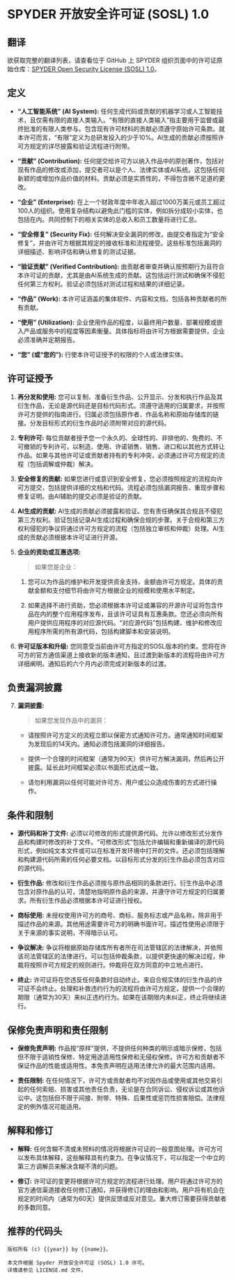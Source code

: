 # SPYDER 开放安全许可证 (SOSL) 1.0

## 翻译

欲获取完整的翻译列表，请查看位于 GitHub 上 SPYDER 组织页面中的许可证原始仓库：[SPYDER Open Security License (SOSL) 1.0](https://github.com/spyderorg/sosl)。

## 定义

- **“人工智能系统” (AI System):**
    任何生成代码或贡献的机器学习或人工智能技术，且仅需有限的直接人类输入。“有限的直接人类输入”指主要用于监督或最终批准的有限人类参与。包含现有许可材料的贡献必须遵守原始许可条款。就本许可而言，“有限”定义为总研发投入的少于10%。AI生成的贡献必须按照许可方规定的详尽披露和验证流程进行附带。

- **“贡献” (Contribution):**
    任何提交给许可方以纳入作品中的原创著作，包括对现有作品的修改或添加，提交者可以是个人、法律实体或AI系统。这包括任何新颖的或增加作品价值的材料。贡献必须是实质性的，不得包含微不足道的更改。

- **“企业” (Enterprise):**
    在上一个财政年度中年收入超过1000万美元或员工超过100人的组织。使用复杂结构以避免此门槛的实体，例如拆分成较小实体，也包括在内。共同控制下的相关实体的总收入和员工数量将进行汇总。

- **“安全修复” (Security Fix):**
    任何解决安全漏洞的修改，由提交者指定为“安全修复”，并由许可方根据其规定的接收标准和流程接受。这些标准包括漏洞的详细描述、影响评估和确认修复的测试证据。

- **“验证贡献” (Verified Contribution):**
    由贡献者审查并确认按预期行为且符合本许可证的贡献，尤其是由AI系统生成的贡献。这包括运行测试和确保不侵犯任何第三方权利。验证必须包括对测试过程和结果的详细记录。

- **“作品” (Work):**
    本许可证涵盖的集体软件、内容和文档，包括各种贡献者的所有贡献。

- **“使用” (Utilization):**
    企业使用作品的程度，以最终用户数量、部署规模或嵌入产品或服务中的程度等因素衡量。具体指标将由许可方根据需要提供，企业必须准确并定期报告。

- **“您” (或“您的”):**
    行使本许可证授予的权限的个人或法律实体。

## 许可证授予

1. **再分发和使用:**
    您可以复制、准备衍生作品、公开显示、分发和执行作品及其衍生作品，无论是源代码还是目标代码形式。须遵守适用的归属要求，并按照许可方提供的指南进行。归属必须包括原作者、作品名称和原始存储库的链接。分发目标形式的衍生作品时必须附带对应的源代码。

2. **专利许可:**
    每位贡献者授予您一个永久的、全球性的、非排他的、免费的、不可撤销的专利许可，以制造、使用、许诺销售、销售、进口和以其他方式转让作品。如果与其他许可证或贡献者持有的专利冲突，必须通过许可方规定的流程（包括调解或仲裁）解决。

3. **安全修复的贡献:**
    如果您进行或意识到安全修复，您必须按照规定的流程向许可方提交，包括提供详细的文档和代码。流程必须包括漏洞报告、重现步骤和修复证明。由AI辅助的提交必须是验证的贡献。

4. **AI生成的贡献:**
    AI生成的贡献必须披露和验证。您有责任确保其合规且不侵犯第三方权利。验证包括记录AI生成过程和确保合规的步骤。关于合规和第三方权利侵犯的争议将通过许可方规定的流程（包括独立审核和仲裁）处理。AI生成的贡献必须根据本许可证进行开源。

5. **企业的资助或互惠选项:**
    >如果您是企业：

    1. 您可以为作品的维护和开发提供资金支持，金额由许可方规定。具体的贡献金额和支付细节将由许可方根据企业的规模和使用水平制定。

    2. 如果选择不进行资助，您必须根据本许可证或兼容的开源许可证将包含作品在内的整个应用程序发布，且该许可证具有互惠条款。您还必须向所有用户提供应用程序的对应源代码。“对应源代码”包括构建、维护和修改应用程序所需的所有源代码，包括构建脚本和安装说明。

6. **许可证版本和升级:**
    您同意受当前由许可方指定的SOSL版本的约束。您将在许可方的官方通信渠道上接收新的版本通知，且过渡到新版本的流程将由许可方详细阐明。通知后的六个月内必须完成对新版本的过渡。

## 负责漏洞披露

7. **漏洞披露:**
    > 如果您发现作品中的漏洞：

    - 请按照许可方定义的流程立即以保密方式通知许可方。通常通知时间框架为发现后的14天内。通知必须包括漏洞的详细报告。

    - 提供一个合理的时间框架（通常为90天）供许可方解决漏洞，然后再公开披露。延长此时间框架必须以书面形式达成一致。

    - 请勿利用漏洞以任何可能对许可方、用户或公众造成伤害的方式进行操作。

## 条件和限制

- **源代码和补丁文件:**
    必须以可修改的形式提供源代码。允许以修改形式分发作品和构建时修改的补丁文件。“可修改形式”包括允许编辑和重新编译的源代码形式，例如纯文本文件或可以在标准开发环境中打开的文件。还必须包括理解和构建源代码所需的任何必要文档。以目标形式分发的衍生作品必须包含对应的源代码。

- **衍生作品:**
    修改和衍生作品必须按与原作品相同的条款进行。衍生作品中必须包含对原作品的认可，清楚地指明原作品的来源，并遵守许可方规定的归属要求。所有衍生作品必须根据本许可证进行授权。

- **商标使用:**
    未授权使用许可方的商号、商标、服务标志或产品名称，除非用于描述作品的来源。其他用途需要许可方的明确书面许可。描述性使用必须限于关于来源的事实说明，不得暗示认可。

- **争议解决:**
    争议将根据原始存储库所有者所在司法管辖区的法律解决，并依照该司法管辖区的法律进行。可以包括仲裁条款，以提供更快速的解决过程，仲裁将按照许可方规定的规则进行。仲裁将在双方同意的中立地点进行。

- **终止:**
    许可证将在您违反任何条款时自动终止。来自合规实体的衍生作品的许可证不会终止。处理和补救违约行为的流程将由许可方规定，提供一个合理的期限（通常为30天）来纠正违约行为。如果在该期限内未纠正，终止将继续进行。

## 保修免责声明和责任限制

- **保修免责声明:**
    作品按“原样”提供，不提供任何种类的明示或暗示保修，包括但不限于适销性保修、特定用途适用性保修和无侵权保修。许可方和贡献者不保证作品的性能或适用性。本免责声明在适用法律允许的最大范围内适用。

- **责任限制:**
    在任何情况下，许可方或贡献者均不对因作品或使用或其他交易引起的任何索赔、损害或其他责任负责，无论是在合同诉讼、侵权诉讼或其他诉讼中。这包括但不限于间接、附带、特殊、后果性或惩罚性损害赔偿。法律规定的例外情况可能适用。

## 解释和修订

- **解释:**
    任何含糊不清或未预料的情况将根据许可证的一般意图处理。许可方可以发布具体解释，这些解释具有约束力。在争议情况下，可以指定一个中立的第三方调解员来解决含糊不清的问题。

- **修订:**
    许可证的变更将根据许可方规定的流程进行处理。用户将通过许可方的官方通信渠道接收任何修订通知，并获得修订的理由和影响。用户将有机会在规定的时间内（通常为60天）提供反馈或反对意见。重大修订需要获得贡献者的多数同意。

## 推荐的代码头

```plaintext
版权所有 (c) {{year}} by {{name}}。

本文件根据 Spyder 开放安全许可证 (SOSL) 1.0 许可。
详情请参见 LICENSE.md 文件。
```